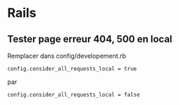 Rails
==

Tester page erreur 404, 500 en local
-

Remplacer dans config/developement.rb

  `config.consider_all_requests_local = true`
  
  par
  
  `config.consider_all_requests_local = false`
